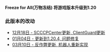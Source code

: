 **Freeze for All(万物冻结) 将游戏版本升级到1.20** 
  
### 此版本的改动
* [12月18日 - SCCCPCenter更新, ClientGuard更新](12-18)  
* [01月04日 - 更新到1.20.4, 问题修复](01-04)  
* [03月10日 - 反作弊更新, 机器人重新实现](03-10)  


